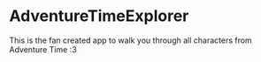 # AdventureTimeExplorer
This is the fan created app to walk you through all characters from Adventure Time :3
